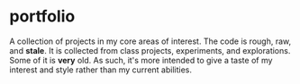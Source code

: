 # portfolio
A collection of projects in my core areas of interest.
The code is rough, raw, and **stale**. It is collected from class projects, experiments, and explorations. Some of it is **very** old.
As such, it's more intended to give a taste of my interest and style rather than my current abilities.

